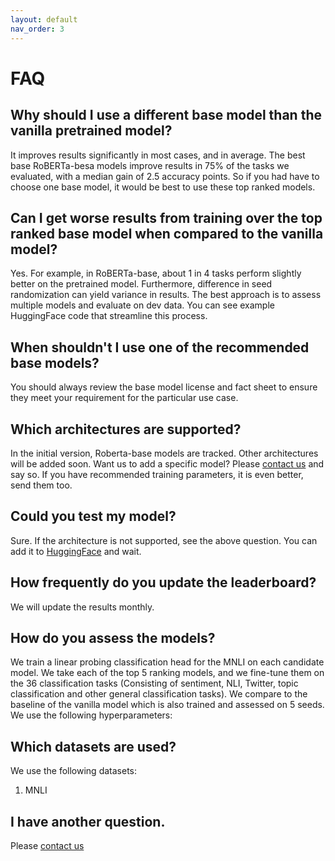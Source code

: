 ```yaml
---
layout: default
nav_order: 3
---
```


# FAQ

## Why should I use a different base model than the vanilla pretrained model?

It improves results significantly in most cases, and in average. The best base RoBERTa-besa models improve results in 75% of the tasks we evaluated, with a median gain of 2.5 accuracy points. So if you had have to choose one base model, it would be best to use these top ranked models.

## Can I get worse results from training over the top ranked base model when compared to the vanilla model?

Yes. For example, in RoBERTa-base, about 1 in 4 tasks perform slightly better on the pretrained model. Furthermore, difference in seed randomization can yield variance in results. The best approach is to assess multiple models and evaluate on dev data. You can see example HuggingFace code that streamline this process.

## When shouldn't I use one of the recommended base models?

You should always review the base model license and fact sheet to ensure they meet your requirement for the particular use case.

## Which architectures are supported?

In the initial version, Roberta-base models are tracked. Other architectures will be added soon. Want us to add a specific model? Please [contact us](contact_us.md) and say so. If you have recommended training parameters, it is even better, send them too. 

## Could you test my model?

Sure. If the architecture is not supported, see the above question. You can add it to [HuggingFace](https://huggingface.co/docs/transformers/model_sharing#use-the-pushtohub-function)  and wait.
<!--    Really impatient? You can [contact us](contact_us.md) we don't make any promise.-->


## How frequently do you update the leaderboard?

We will update the results monthly.

## How do you assess the models?

We train a linear probing classification head for the MNLI on each candidate model.  We take each of the top 5 ranking models, and we fine-tune them on the 36 classification tasks (Consisting of sentiment, NLI, Twitter, topic classification and other general classification tasks).   We compare to the baseline of the vanilla model which is also trained and assessed on 5 seeds.   We use the following hyperparameters:

## Which datasets are used?

We use the following datasets:
1. MNLI


## I have another question.

Please [contact us](contact_us.md)

